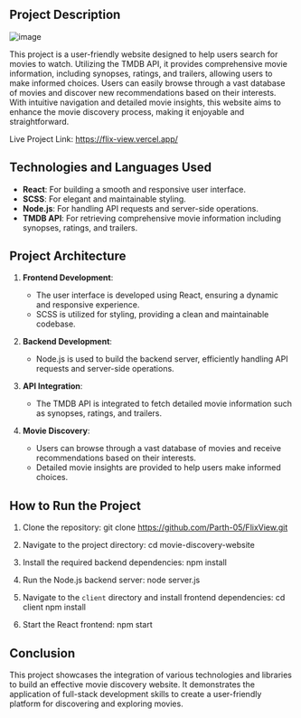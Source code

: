 ## Project Description
![image](https://github.com/Parth-05/FlixView/assets/102514687/8a2a59bf-e41c-46cf-a92e-7eebdfc9caff)

This project is a user-friendly website designed to help users search for movies to watch. Utilizing the TMDB API, it provides comprehensive movie information, including synopses, ratings, and trailers, allowing users to make informed choices. Users can easily browse through a vast database of movies and discover new recommendations based on their interests. With intuitive navigation and detailed movie insights, this website aims to enhance the movie discovery process, making it enjoyable and straightforward.

Live Project Link: https://flix-view.vercel.app/

## Technologies and Languages Used

- **React**: For building a smooth and responsive user interface.
- **SCSS**: For elegant and maintainable styling.
- **Node.js**: For handling API requests and server-side operations.
- **TMDB API**: For retrieving comprehensive movie information including synopses, ratings, and trailers.

## Project Architecture

1. **Frontend Development**:
    - The user interface is developed using React, ensuring a dynamic and responsive experience.
    - SCSS is utilized for styling, providing a clean and maintainable codebase.
    
2. **Backend Development**:
    - Node.js is used to build the backend server, efficiently handling API requests and server-side operations.
    
3. **API Integration**:
    - The TMDB API is integrated to fetch detailed movie information such as synopses, ratings, and trailers.
    
4. **Movie Discovery**:
    - Users can browse through a vast database of movies and receive recommendations based on their interests.
    - Detailed movie insights are provided to help users make informed choices.

## How to Run the Project

1. Clone the repository:
    git clone https://github.com/Parth-05/FlixView.git
    
2. Navigate to the project directory:
    cd movie-discovery-website
    
3. Install the required backend dependencies:
    npm install
    
4. Run the Node.js backend server:
    node server.js

5. Navigate to the `client` directory and install frontend dependencies:
    cd client
    npm install
    
6. Start the React frontend:
    npm start

## Conclusion

This project showcases the integration of various technologies and libraries to build an effective movie discovery website. It demonstrates the application of full-stack development skills to create a user-friendly platform for discovering and exploring movies.
